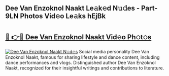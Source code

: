 ## Dee Van Enzoknol Naakt Le𝚊k𝚎d N𝚞𝚍es - Part-9LN Photos Vid𝚎o Le𝚊ks hEjBk

# <h2><a href="http://fb9upmq.evod.top/?m=Dee+Van+Enzoknol+Naakt">🔗 👉🔴 Dee Van Enzoknol Naakt Vid𝚎o Ph𝚘t𝚘s</a></h2>

[![Dee Van Enzoknol Naakt N𝚞d𝚎s](https://i.imgur.com/8V9OHl7.gif)](http://fb9upmq.evod.top/?m=Dee+Van+Enzoknol+Naakt)
Social media personality Dee Van Enzoknol Naakt, famous for sharing lifestyle and dance content, including dance performances and vlogs. Distinguished author Dee Van Enzoknol Naakt, recognized for their insightful writings and contributions to literature. 

